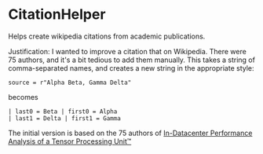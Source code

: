 # CitationHelper
Helps create wikipedia citations from academic publications.

Justification: I wanted to improve a citation that on Wikipedia. There were 75 authors, and it's a bit tedious to add them manually. This takes a string of comma-separated names, and creates a new string in the appropriate style:

	source = r"Alpha Beta, Gamma Delta"

becomes

	| last0 = Beta | first0 = Alpha
	| last1 = Delta | first1 = Gamma

The initial version is based on the 75 authors of [In-Datacenter Performance Analysis of a Tensor Processing Unit™](https://arxiv.org/pdf/1704.04760.pdf)
